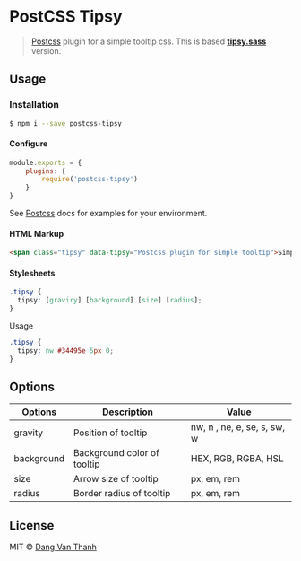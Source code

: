 # PostCSS Tipsy

> [Postcss](https://github.com/postcss/postcss) plugin for a simple tooltip css. This is based **[tipsy.sass](https://github.com/dangvanthanh/tipsy.sass)** version.

## Usage

### Installation

```bash
$ npm i --save postcss-tipsy
```

#### Configure

```js
module.exports = {
	plugins: {
		require('postcss-tipsy')
	}
}
```

See [Postcss](https://github.com/postcss/postcss) docs for examples for your environment.

#### HTML Markup

```html
<span class="tipsy" data-tipsy="Postcss plugin for simple tooltip">Simple Tipsy</span>
```

#### Stylesheets

```css
.tipsy {
  tipsy: [graviry] [background] [size] [radius];
}
```

Usage

```css
.tipsy {
  tipsy: nw #34495e 5px 0;
}
```

## Options

| Options    | Description                 | Value                       |
| ---------- | --------------------------- | --------------------------- |
| gravity    | Position of tooltip         | nw, n , ne, e, se, s, sw, w |
| background | Background color of tooltip | HEX, RGB, RGBA, HSL         |
| size       | Arrow size of tooltip       | px, em, rem                 |
| radius     | Border radius of tooltip    | px, em, rem                 |

## License

MIT © [Dang Van Thanh](https://dangthanh.org)
